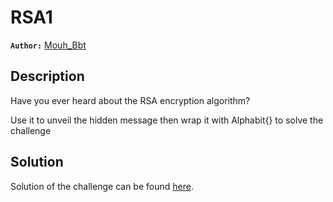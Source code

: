 # RSA1

**`Author:`** [Mouh_Bbt](https://github.com/MouhBbt)

## Description

Have you ever heard about the RSA encryption algorithm?

Use it to unveil the hidden message then wrap it with Alphabit{} to solve the challenge 

## Solution

Solution of the challenge can be found [here](solution/sol.py).




